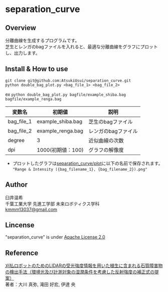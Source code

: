 # separation_curve
## Overview
分離曲線を生成するプログラムです。  
芝生とレンガのbagファイルを入れると、最適な分離曲線をグラフにプロットし、出力します。


## Install & How to use
```
git clone git@github.com:AtsukiUsui/separation_curve.git
python double_bag_plot.py <bag_file_1> <bag_file_2>
```
ex  ```python double_bag_plot.py bagfile/example_shiba.bag bagfile/example_renga.bag```

| 変数名     | 初期値            | 説明                | 
| ---------- | ----------------- | ------------------- | 
| bag_file_1 | example_shiba.bag | 芝生のbagファイル   | 
| bag_file_2 | example_renga.bag | レンガのbagファイル | 
| degree     | 3                 | 近似曲線の次数      | 
| dpi     | 1000(初期値：100)                | グラフの解像度   | 


* プロットしたグラフは[separation_curve/plot](/plot)に以下の名前で保存されます。  
``"Range & Intensity ({bag_filename_1}, {bag_filename_2}).png"``


## Author
  臼井温希  
  千葉工業大学 先進工学部 未来ロボティクス学科  
  kmmm13037@gmail.com

## Lincense
"separation_curve" is under [Apache License 2.0](/LICENSE)

## Reference
[刈払ロボットのためのLIDARの受光強度情報を用いた植生に含まれる石質障害物の検出手法（環境光及び計測対象の湿潤条件を考慮した反射強度の補正式の提案）](https://www.jstage.jst.go.jp/article/transjsme/80/819/80_2014dr0330/_article/-char/ja/)  
著者：大川 真弥, 滝田 好宏, 伊達 央